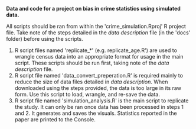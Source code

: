 **Data and code for a project on bias in crime statistics using simulated data.**

All scripts should be ran from within the 'crime_simulation.Rproj' R project file.
Take note of the steps detailed in the _data description_ file (in the 'docs' folder) before using the scripts.

1. R script files named 'replicate_*' (e.g. replicate_age.R') are used to wrangle
   census data into an appropriate format for usage in the main script. These scripts
   should be run first, taking note of the _data description_ file.
2. R script file named 'data_convert_preperation.R' is required mainly to reduce the size
   of data files detailed in _data description_. When downloaded using the steps provided,
   the data is too large in its raw form. Use this script to load, wrangle, and re-save the data.
3. R script file named 'simulation_analysis.R' is the main script to replicate the study. It can only
   be ran once data has been processed in steps 1 and 2. It generates and saves the visuals. Statistics
   reported in the paper are printed to the Console.

